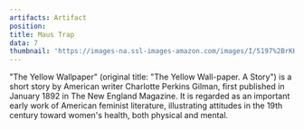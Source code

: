 ```yaml
---
artifacts: Artifact
position: 
title: Maus Trap
data: 7
thumbnail: 'https://images-na.ssl-images-amazon.com/images/I/5197%2BrKH4WL._SX342_BO1,204,203,200_.jpg'
---
```


"The Yellow Wallpaper" (original title: "The Yellow Wall-paper. A Story") is a short story by American writer Charlotte Perkins Gilman, first published in January 1892 in The New England Magazine. It is regarded as an important early work of American feminist literature, illustrating attitudes in the 19th century toward women's health, both physical and mental.
